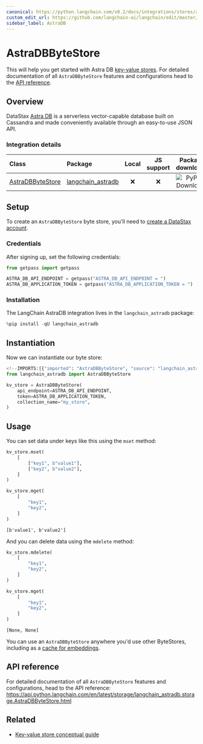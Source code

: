 ```yaml
---
canonical: https://python.langchain.com/v0.2/docs/integrations/stores/astradb/
custom_edit_url: https://github.com/langchain-ai/langchain/edit/master/docs/docs/integrations/stores/astradb.ipynb
sidebar_label: AstraDB
---
```


# AstraDBByteStore

This will help you get started with Astra DB [key-value stores](/docs/concepts/#key-value-stores). For detailed documentation of all `AstraDBByteStore` features and configurations head to the [API reference](https://api.python.langchain.com/en/latest/storage/langchain_astradb.storage.AstraDBByteStore.html).

## Overview

DataStax [Astra DB](https://docs.datastax.com/en/astra/home/astra.html) is a serverless vector-capable database built on Cassandra and made conveniently available through an easy-to-use JSON API.

### Integration details

| Class | Package | Local | JS support | Package downloads | Package latest |
| :--- | :--- | :---: | :---: |  :---: | :---: |
| [AstraDBByteStore](https://api.python.langchain.com/en/latest/storage/langchain_astradb.storage.AstraDBByteStore.html) | [langchain_astradb](https://api.python.langchain.com/en/latest/astradb_api_reference.html) | ❌ | ❌ | ![PyPI - Downloads](https://img.shields.io/pypi/dm/langchain_astradb?style=flat-square&label=%20) | ![PyPI - Version](https://img.shields.io/pypi/v/langchain_astradb?style=flat-square&label=%20) |

## Setup

To create an `AstraDBByteStore` byte store, you'll need to [create a DataStax account](https://www.datastax.com/products/datastax-astra).

### Credentials

After signing up, set the following credentials:


```python
from getpass import getpass

ASTRA_DB_API_ENDPOINT = getpass("ASTRA_DB_API_ENDPOINT = ")
ASTRA_DB_APPLICATION_TOKEN = getpass("ASTRA_DB_APPLICATION_TOKEN = ")
```

### Installation

The LangChain AstraDB integration lives in the `langchain_astradb` package:


```python
%pip install -qU langchain_astradb
```

## Instantiation

Now we can instantiate our byte store:


```python
<!--IMPORTS:[{"imported": "AstraDBByteStore", "source": "langchain_astradb", "docs": "https://api.python.langchain.com/en/latest/storage/langchain_astradb.storage.AstraDBByteStore.html", "title": "AstraDBByteStore"}]-->
from langchain_astradb import AstraDBByteStore

kv_store = AstraDBByteStore(
    api_endpoint=ASTRA_DB_API_ENDPOINT,
    token=ASTRA_DB_APPLICATION_TOKEN,
    collection_name="my_store",
)
```

## Usage

You can set data under keys like this using the `mset` method:


```python
kv_store.mset(
    [
        ["key1", b"value1"],
        ["key2", b"value2"],
    ]
)

kv_store.mget(
    [
        "key1",
        "key2",
    ]
)
```



```output
[b'value1', b'value2']
```


And you can delete data using the `mdelete` method:


```python
kv_store.mdelete(
    [
        "key1",
        "key2",
    ]
)

kv_store.mget(
    [
        "key1",
        "key2",
    ]
)
```



```output
[None, None]
```


You can use an `AstraDBByteStore` anywhere you'd use other ByteStores, including as a [cache for embeddings](/docs/how_to/caching_embeddings).

## API reference

For detailed documentation of all `AstraDBByteStore` features and configurations, head to the API reference: https://api.python.langchain.com/en/latest/storage/langchain_astradb.storage.AstraDBByteStore.html


## Related

- [Key-value store conceptual guide](/docs/concepts/#key-value-stores)